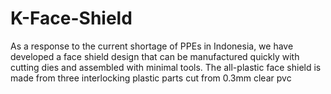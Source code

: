 # K-Face-Shield
As a response to the current shortage of PPEs in Indonesia, we have developed a face shield design that can be manufactured quickly with cutting dies and assembled with minimal tools. The all-plastic face shield is made from three interlocking plastic parts cut from 0.3mm clear pvc

